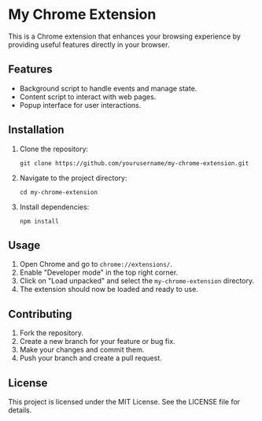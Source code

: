 # My Chrome Extension

This is a Chrome extension that enhances your browsing experience by providing useful features directly in your browser.

## Features

- Background script to handle events and manage state.
- Content script to interact with web pages.
- Popup interface for user interactions.

## Installation

1. Clone the repository:
   ```
   git clone https://github.com/yourusername/my-chrome-extension.git
   ```
2. Navigate to the project directory:
   ```
   cd my-chrome-extension
   ```
3. Install dependencies:
   ```
   npm install
   ```

## Usage

1. Open Chrome and go to `chrome://extensions/`.
2. Enable "Developer mode" in the top right corner.
3. Click on "Load unpacked" and select the `my-chrome-extension` directory.
4. The extension should now be loaded and ready to use.

## Contributing

1. Fork the repository.
2. Create a new branch for your feature or bug fix.
3. Make your changes and commit them.
4. Push your branch and create a pull request.

## License

This project is licensed under the MIT License. See the LICENSE file for details.